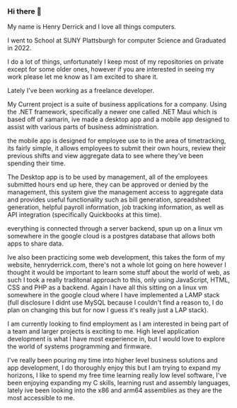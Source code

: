 ### Hi there 👋

<!--
**HD787/HD787** is a ✨ _special_ ✨ repository because its `README.md` (this file) appears on your GitHub profile.

Here are some ideas to get you started:

- 🔭 I’m currently working on ...
- 🌱 I’m currently learning ...
- 👯 I’m looking to collaborate on ...
- 🤔 I’m looking for help with ...
- 💬 Ask me about ...
- 📫 How to reach me: ...
- 😄 Pronouns: ...
- ⚡ Fun fact: ...
-->
My name is Henry Derrick and I love all things computers.

I went to School at SUNY Plattsburgh for computer Science and Graduated in 2022.

I do a lot of things, unfortunately I keep most of my repositories on private except for some older ones, however if you are interested in seeing my work please let me know as I am excited to share it.

Lately I've been working as a freelance developer.


My Current project is a suite of business applications for a company. Using the .NET framework, specifically a newer one called .NET Maui which is based off of xamarin, ive made a desktop app and a mobile app designed to assist with various parts of business administration. 

the mobile app is designed for employee use to in the area of timetracking, its fairly simple, it allows employees to submit their own hours, review their previous shifts and view aggregate data to see where they've been spending their time.

The Desktop app is to be used by management, all of the employees submitted hours end up here, they can be approved or denied by the management, this system give the management access to aggregate data and provides useful functionality such as bill generation, spreadsheet generation, helpful payroll information, job tracking information, as well as API integration (specifically Quickbooks at this time).

everything is connected through a server backend, spun up on a linux vm somewhere in the google cloud is a postgres database that allows both apps to share data.


Ive also been practicing some web development, this takes the form of my website, henryderrick.com, there's not a whole lot going on here however I thought it would be important to learn some stuff about the world of web, as such I took a really traditonal approach to this, only using JavaScript, HTML, CSS and PHP as a backend. Again I have all this sitting on a linux vm somewhere in the google cloud where I have implemented a LAMP stack (full disclosure I didnt use MySQL because I couldn't find a reason to, I do plan on changing this but for now I guess it's really just a LAP stack).


I am currently looking to find employment as I am interested in being part of a team and larger projects is exciting to me. High level application development is what I have most experience in, but I would love to explore the world of systems programming and firmware.

I've really been pouring my time into higher level business solutions and app development, I do thoroughly enjoy this but I am trying to expand my horizons, I like to spend my free time learning really low level software, I've been enjoying expanding my C skills, learning rust and assembly languages, lately ive been looking into the x86 and arm64 assemblies as they are the most accessible to me.
